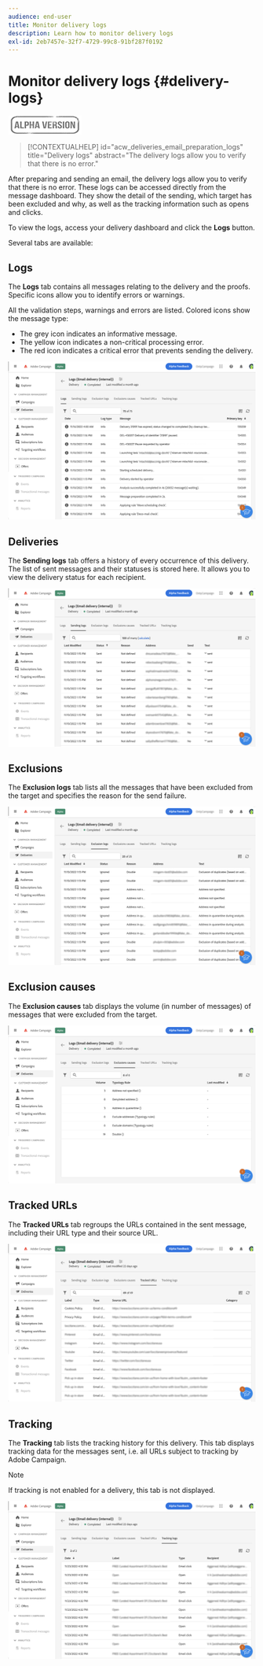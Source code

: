 ```yaml
---
audience: end-user
title: Monitor delivery logs
description: Learn how to monitor delivery logs
exl-id: 2eb7457e-32f7-4729-99c8-91bf287f0192
---
```

# Monitor delivery logs {#delivery-logs}

![](../assets/do-not-localize/badge.png)

>[!CONTEXTUALHELP]
>id="acw_deliveries_email_preparation_logs"
>title="Delivery logs"
>abstract="The delivery logs allow you to verify that there is no error."

After preparing and sending an email, the delivery logs allow you to verify that there is no error. These logs can be accessed directly from the message dashboard. They show the detail of the sending, which target has been excluded and why, as well as the tracking information such as opens and clicks.

To view the logs, access your delivery dashboard and click the **Logs** button.

Several tabs are available:

## Logs

The **Logs** tab contains all messages relating to the delivery and the proofs. Specific icons allow you to identify errors or warnings. 

All the validation steps, warnings and errors are listed. Colored icons show the message type:

* The grey icon indicates an informative message.
* The yellow icon indicates a non-critical processing error.
* The red icon indicates a critical error that prevents sending the delivery. 

![](assets/logs.png)

## Deliveries

The **Sending logs** tab offers a history of every occurrence of this delivery. The list of sent messages and their statuses is stored here. It allows you to view the delivery status for each recipient.

![](assets/logs2.png)

## Exclusions

The **Exclusion logs** tab lists all the messages that have been excluded from the target and specifies the reason for the send failure.

![](assets/logs3.png)

## Exclusion causes

The **Exclusion causes** tab displays the volume (in number of messages) of messages that were excluded from the target.

![](assets/logs4.png)

## Tracked URLs

The **Tracked URLs** tab regroups the URLs contained in the sent message, including their URL type and their source URL.

![](assets/logs5.png)

## Tracking

The **Tracking** tab lists the tracking history for this delivery. This tab displays tracking data for the messages sent, i.e. all URLs subject to tracking by Adobe Campaign.

>[!NOTE]
>
>If tracking is not enabled for a delivery, this tab is not displayed.

![](assets/logs6.png)
